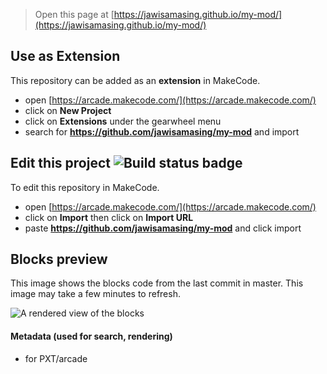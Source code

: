 
> Open this page at [https://jawisamasing.github.io/my-mod/](https://jawisamasing.github.io/my-mod/)

## Use as Extension

This repository can be added as an **extension** in MakeCode.

* open [https://arcade.makecode.com/](https://arcade.makecode.com/)
* click on **New Project**
* click on **Extensions** under the gearwheel menu
* search for **https://github.com/jawisamasing/my-mod** and import

## Edit this project ![Build status badge](https://github.com/jawisamasing/my-mod/workflows/MakeCode/badge.svg)

To edit this repository in MakeCode.

* open [https://arcade.makecode.com/](https://arcade.makecode.com/)
* click on **Import** then click on **Import URL**
* paste **https://github.com/jawisamasing/my-mod** and click import

## Blocks preview

This image shows the blocks code from the last commit in master.
This image may take a few minutes to refresh.

![A rendered view of the blocks](https://github.com/jawisamasing/my-mod/raw/master/.github/makecode/blocks.png)

#### Metadata (used for search, rendering)

* for PXT/arcade
<script src="https://makecode.com/gh-pages-embed.js"></script><script>makeCodeRender("{{ site.makecode.home_url }}", "{{ site.github.owner_name }}/{{ site.github.repository_name }}");</script>
